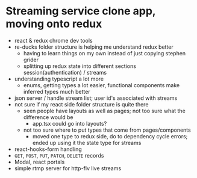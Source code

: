 # Streaming service clone app, moving onto redux

- react & redux chrome dev tools
- re-ducks folder structure is helping me understand redux better
  - having to learn things on my own instead of just copying stephen grider
  - splitting up redux state into different sections session(authentication) / streams
- understanding typescript a lot more
  - enums, getting types a lot easier, functional components make inferred types much better
- json server / handle stream list; user id's associated with streams
- not sure if my react side folder structure is quite there
  - seen people have layouts as well as pages; not too sure what the difference would be
    - app.tsx could go into layouts?
  - not too sure where to put types that come from pages/components
    - moved one type to redux side, do to dependency cycle errors; ended up using it the state type for streams
- react-hooks-form handling
- `GET`, `POST`, `PUT`, `PATCH`, `DELETE` records
- Modal, react portals
- simple rtmp server for http-flv live streams
